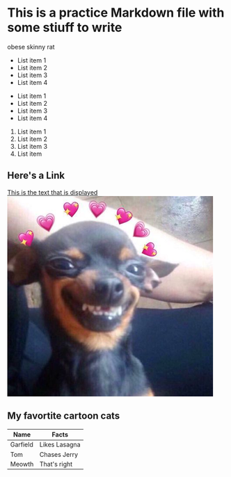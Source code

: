 # This is a practice Markdown file with some stiuff to write



obese skinny rat

- List item 1 
- List item 2
- List item 3
- List item 4

* List item 1 
* List item 2
* List item 3
* List item 4

1. List item 1 
2. List item 2
3. List item 3
4. List item 

## Here's a Link

[This is the text that is displayed](www.example.com)
![This is the text](../image/dog.jpg)


## My favortite cartoon cats
|Name     | Facts        |
|---------|--------------|
|Garfield |Likes Lasagna |
|Tom      | Chases Jerry |
|Meowth   | That's right |



